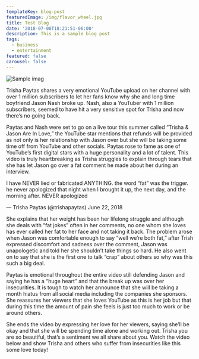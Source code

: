 ```yaml
---
templateKey: blog-post
featuredImage: /img/flavor_wheel.jpg
title: Test Blog
date: '2018-07-08T18:21:51-06:00'
description: This is a sample blog post
tags:
  - business
  - entertainment
featured: false
carousel: false
---
```

![Sample imag](/img/uncle-drew-2018-movie-poster.jpg)

Trisha Paytas shares a very emotional YouTube upload on her channel with over 1 million subscribers to let her fans know why she and long time boyfriend Jason Nash broke up. Nash, also a YouTuber with 1 million subscribers, seemed to have hit a very sensitive spot for Trisha and now there’s no going back.



Paytas and Nash were set to go on a live tour this summer called “Trisha & Jason Are In Love,” the YouTube star mentions that refunds will be provided as not only is her relationship with Jason over but she will be taking some time off from YouTube and other socials. Paytas rose to fame as one of YouTube’s first digital stars with a huge personality and a lot of talent. This video is truly heartbreaking as Trisha struggles to explain through tears that she has let Jason go over a fat comment he made about her during an interview.



I have NEVER lied or fabricated ANYTHING. the word “fat” was the trigger. he never apologized that night when I brought it up, the next day, and the morning after. NEVER apologized



— Trisha Paytas (@trishapaytas) June 22, 2018



She explains that her weight has been her lifelong struggle and although she deals with “fat jokes” often in her comments, no one whom she loves has ever called her fat to her face and not taking it back. The problem arose when Jason was comfortable enough to say “well we’re both fat,” after Trish expressed discomfort and sadness over the comment, Jason was unapologetic and told her she shouldn’t take things so hard. He also went on to say that she is the first one to talk “crap” about others so why was this such a big deal.



Paytas is emotional throughout the entire video still defending Jason and saying he has a “huge heart” and that the break up was over her insecurities. It is tough to watch her announce that she will be taking a month hiatus from all social media including the companies she sponsors. She reassures her viewers that she loves YouTube as this is her job but that during this time the amount of pain she feels is just too much to work or be around others.



She ends the video by expressing her love for her viewers, saying she’ll be okay and that she will be spending time alone and working out. Trisha you are so beautiful, that’s a sentiment we all share about you. Watch the video below and show Trisha and others who suffer from insecurities like this some love today!
